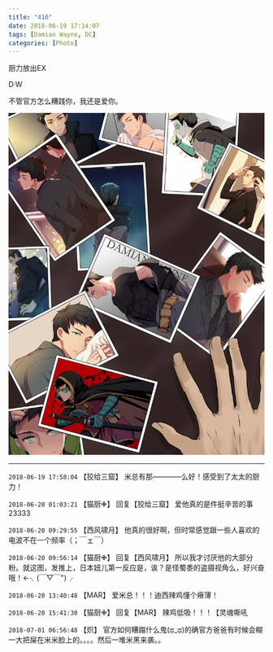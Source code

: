 ```yaml
---
title: "410"
date: 2018-06-19 17:14:07
tags: [Damian Wayne, DC]
categories: [Photo]
---
```


<p>厨力放出EX</p> 
<p>D&middot;W</p> 
<p>不管官方怎么糟践你，我还是爱你。</p>

![](https://raw.githubusercontent.com/alicewish/meowchain247/master/img_cVZNdzJtQk9JV2Q5b1dkU3VTRDdIM01EeXd2RmRGSWIyTlNXSGVGU1JEa1ZUMS9tb2ppTS93PT0.jpg)

---

`2018-06-19 17:58:04` 【狡给三窟】 米总有那————么好！感受到了太太的厨力！

`2018-06-20 01:03:21` 【猫厨✙】 回复【狡给三窟】 爱他真的是件挺辛苦的事23333

`2018-06-20 09:29:55` 【西风啸月】 他真的很好啊，但时常感觉跟一些人喜欢的电波不在一个频率（；￣ェ￣）

`2018-06-20 09:56:14` 【猫厨✙】 回复【西风啸月】 所以我才讨厌他的大部分粉。就这图，发推上，日本妞儿第一反应是，诶？是怪蜀黍的盗摄视角么，好兴奋哦！←╮(￣▽￣")╭ 

`2018-06-20 13:40:48` 【MAR】 爱米总！！！迪西辣鸡懂个瘠薄！

`2018-06-20 15:41:30` 【猫厨✙】 回复【MAR】 辣鸡低吸！！！【灵魂嘶吼

`2018-07-01 06:56:48` 【炽】 官方如何糟蹋什么鬼(ಥ\_ಥ)的确官方爸爸有时候会糊一大把屎在米米脸上的。。。。然后一堆米黑来袭。。
